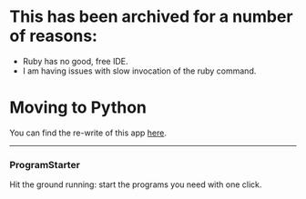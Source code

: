 # This has been archived for a number of reasons:
* Ruby has no good, free IDE.
* I am having issues with slow invocation of the ruby command.

# Moving to Python
You can find the re-write of this app [here](https://github.com/lcombs15/ProgramStarter).

___

### ProgramStarter
Hit the ground running: start the programs you need with one click.
